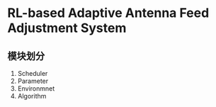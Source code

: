 # RL-based Adaptive Antenna Feed Adjustment System

## 模块划分

1. Scheduler
2. Parameter
3. Environmnet
4. Algorithm

